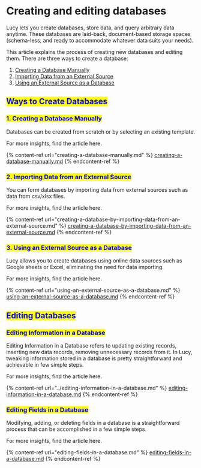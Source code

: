 # Creating and editing databases

Lucy lets you create databases, store data, and query arbitrary data anytime. These databases are laid-back, document-based storage spaces (schema-less, and ready to accommodate whatever data suits your needs).

This article explains the process of creating new databases and editing them. There are three ways to create a database:

1. [Creating a Database Manually](./#creating-a-database-manually)
2. [Importing Data from an External Source](./#importing-data-from-an-external-source)
3. [Using an External Source as a Database](./#using-an-external-source-as-a-database)

## <mark style="color:blue;">Ways to Create Databases</mark>

### <mark style="color:blue;">1. Creating a Database Manually</mark>

Databases can be created from scratch or by selecting an existing template.

For more insights, find the article here.

{% content-ref url="creating-a-database-manually.md" %}
[creating-a-database-manually.md](creating-a-database-manually.md)
{% endcontent-ref %}

### <mark style="color:blue;">2. Importing Data from an External Source</mark>

You can form databases by importing data from external sources such as data from csv/xlsx files.

For more insights, find the article here.

{% content-ref url="creating-a-database-by-importing-data-from-an-external-source.md" %}
[creating-a-database-by-importing-data-from-an-external-source.md](creating-a-database-by-importing-data-from-an-external-source.md)
{% endcontent-ref %}

### <mark style="color:blue;">3. Using an External Source as a Database</mark>

Lucy allows you to create databases using online data sources such as Google sheets or Excel, eliminating the need for data importing.

For more insights, find the article here.

{% content-ref url="using-an-external-source-as-a-database.md" %}
[using-an-external-source-as-a-database.md](using-an-external-source-as-a-database.md)
{% endcontent-ref %}

## <mark style="color:blue;">Editing Databases</mark>

### <mark style="color:blue;">Editing Information in a Database</mark>

Editing Information in a Database refers to updating existing records, inserting new data records, removing unnecessary records from it. In Lucy, tweaking information stored in a database is pretty straightforward and achievable in few simple steps.

For more insights, find the article here.

{% content-ref url="../editing-information-in-a-database.md" %}
[editing-information-in-a-database.md](../editing-information-in-a-database.md)
{% endcontent-ref %}

### <mark style="color:blue;">Editing Fields in a Database</mark>

Modifying, adding, or deleting fields in a database is a straightforward process that can be accomplished in a few simple steps.

For more insights, find the article here.

{% content-ref url="editing-fields-in-a-database.md" %}
[editing-fields-in-a-database.md](editing-fields-in-a-database.md)
{% endcontent-ref %}
